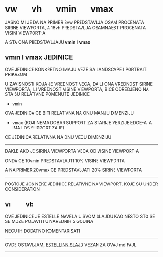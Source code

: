 # vw &nbsp;&nbsp;&nbsp;&nbsp;&nbsp; vh &nbsp;&nbsp;&nbsp;&nbsp;&nbsp; vmin &nbsp;&nbsp;&nbsp;&nbsp;&nbsp; vmax

JASNO MI JE DA NA PRIMER 8vw PREDSTAVLJA OSAM PROCENATA SIRINE VIEWPORTA, A 18vh PREDSTAVLJA OSAMNAEST PROCENATA VISINI VIEWPORT-A

A STA ONA PREDSTAVLJAJU **vmin** I **vmax**

## vmin I vmax JEDINICE

OVE JEDINICE KONKRETNO IMAJU VEZE SA LANDSCAPE I PORTRAIT PRIKAZOM

U ZAVISNOSTI KOJA JE VREDNOST VECA, DA LI ONA VREDNOST SIRINE VIEWPORTA, ILI VREDNOST VISINE VIEWPORTA, BICE ODREDJENO NA STA SU RELATIVNE POMENUTE JEDINICE

- vmin

OVA JEDINICA CE BITI RELATIVNA NA ONU MANJU DIMENZIJU

- vmax (KOJI NEMA DOBAR SUPPORT ZA STARIJE VERZIJE EDGE-A, A IMA LOS SUPPORT ZA IE)

CE JEDINICA RELATIVNA NA ONU VECU DIMENZIJU

****

DAKLE AKO JE SIRINA VIEWPORTA VECA OD VISINE VIEWPORT-A

ONDA CE 10vmin PREDSTAVLAJTI 10% VISINE VIEWPORTA

A NA PRIMER 20vmax CE PREDSTAVLJATI 20% SIRINE VIEWPORTA

****

POSTOJE JOS NEKE JEDINICE RELATIVNE NA VIEWPORT, KOJE SU UNDER CONSIDERATION

## vi &nbsp;&nbsp;&nbsp;&nbsp;&nbsp;&nbsp;&nbsp;&nbsp;&nbsp;vb

OVE JEDINICE JE ESTELLE NAVELA U SVOM SLAJDU KAO NESTO STO SE SE MOZE POJAVITI U NAREDNIH 5 GODINA

NECU IH DODATNO KOMENTARISATI

****

OVDE OSTAVLJAM, [ESTELLINN SLAJD](https://estelle.github.io/cssmastery/other/#slide31) VEZAN ZA OVAJ md FAJL

****